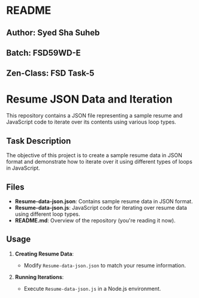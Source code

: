 # README

## Author: Syed Sha Suheb
## Batch: FSD59WD-E
## Zen-Class: FSD Task-5

# Resume JSON Data and Iteration

This repository contains a JSON file representing a sample resume and JavaScript code to iterate over its contents using various loop types.

## Task Description

The objective of this project is to create a sample resume data in JSON format and demonstrate how to iterate over it using different types of loops in JavaScript.

## Files

- **Resume-data-json.json**: Contains sample resume data in JSON format.
- **Resume-data-json.js**: JavaScript code for iterating over resume data using different loop types.
- **README.md**: Overview of the repository (you're reading it now).

## Usage

1. **Creating Resume Data**:
   - Modify `Resume-data-json.json` to match your resume information.

2. **Running Iterations**:
   - Execute `Resume-data-json.js` in a Node.js environment.

 
